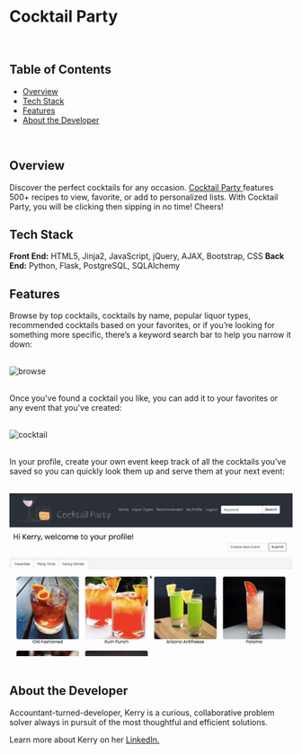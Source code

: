 ﻿# Cocktail Party
<br>

## Table of Contents

* [Overview](#overview)
* [Tech Stack](#tech-stack)
* [Features](#features)
* [About the Developer](#developer)
 <br>
 
## <a name="overview"></a>Overview
Discover the perfect cocktails for any occasion. <a href="www.cocktailparty.fun">Cocktail Party </a>features 500+ recipes to view, favorite, or add to personalized lists. With Cocktail Party, you will be clicking then sipping in no time! Cheers!
<br>

## <a name="tech-stack"></a>Tech Stack
__Front End:__ HTML5, Jinja2, JavaScript, jQuery, AJAX, Bootstrap, CSS
__Back End:__ Python, Flask, PostgreSQL, SQLAlchemy
<br/>

## <a name="features"></a>Features

Browse by top cocktails, cocktails by name, popular liquor types, recommended cocktails based on your favorites, or if you’re looking for something more specific, there’s a keyword search bar to help you narrow it down:
<br><br>

![browse](/static/videos/browse.gif)
<br/><br/>

Once you've found a cocktail you like, you can add it to your favorites or any event that you've created:
<br><br>

![cocktail](/static/videos/cocktail.gif)
<br/><br/>

In your profile, create your own event keep track of all the cocktails you’ve saved so you can quickly look them up and serve them at your next event:
<br><br>

![profile](/static/videos/profile.gif)
<br><br>

## <a name="developer"></a>About the Developer

Accountant-turned-developer, Kerry is a curious, collaborative problem solver always in pursuit of the most thoughtful and efficient solutions. 

Learn more about Kerry on her <a href="https://www.linkedin.com/in/kerrylam/">LinkedIn.</a>
